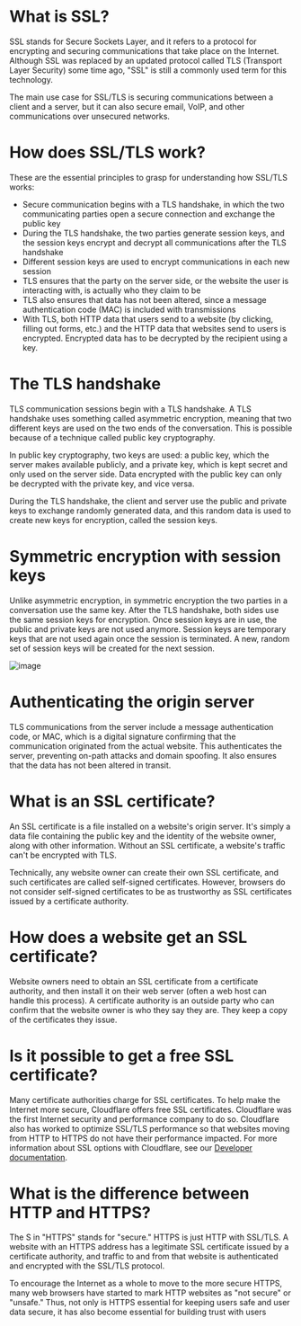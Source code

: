 # What is SSL?

SSL stands for Secure Sockets Layer, and it refers to a protocol for encrypting and securing communications that take place on the Internet. Although SSL was replaced by an updated protocol called TLS (Transport Layer Security) some time ago, "SSL" is still a commonly used term for this technology.

The main use case for SSL/TLS is securing communications between a client and a server, but it can also secure email, VoIP, and other communications over unsecured networks.

# How does SSL/TLS work?
These are the essential principles to grasp for understanding how SSL/TLS works:

* Secure communication begins with a TLS handshake, in which the two communicating parties open a secure connection and exchange the public key
* During the TLS handshake, the two parties generate session keys, and the session keys encrypt and decrypt all communications after the TLS handshake
* Different session keys are used to encrypt communications in each new session
* TLS ensures that the party on the server side, or the website the user is interacting with, is actually who they claim to be
* TLS also ensures that data has not been altered, since a message authentication code (MAC) is included with transmissions
* With TLS, both HTTP data that users send to a website (by clicking, filling out forms, etc.) and the HTTP data that websites send to users is encrypted. Encrypted data has to be decrypted by the recipient using a key.

# The TLS handshake

TLS communication sessions begin with a TLS handshake. A TLS handshake uses something called asymmetric encryption, meaning that two different keys are used on the two ends of the conversation. This is possible because of a technique called public key cryptography.

In public key cryptography, two keys are used: a public key, which the server makes available publicly, and a private key, which is kept secret and only used on the server side. Data encrypted with the public key can only be decrypted with the private key, and vice versa.

During the TLS handshake, the client and server use the public and private keys to exchange randomly generated data, and this random data is used to create new keys for encryption, called the session keys.

# Symmetric encryption with session keys

Unlike asymmetric encryption, in symmetric encryption the two parties in a conversation use the same key. After the TLS handshake, both sides use the same session keys for encryption. Once session keys are in use, the public and private keys are not used anymore. Session keys are temporary keys that are not used again once the session is terminated. A new, random set of session keys will be created for the next session.

![image](https://user-images.githubusercontent.com/17270996/157046073-c6fe9cbe-93c6-431d-9934-1e0776b92ccd.png)

# Authenticating the origin server

TLS communications from the server include a message authentication code, or MAC, which is a digital signature confirming that the communication originated from the actual website. This authenticates the server, preventing on-path attacks and domain spoofing. It also ensures that the data has not been altered in transit.

# What is an SSL certificate?

An SSL certificate is a file installed on a website's origin server. It's simply a data file containing the public key and the identity of the website owner, along with other information. Without an SSL certificate, a website's traffic can't be encrypted with TLS.

Technically, any website owner can create their own SSL certificate, and such certificates are called self-signed certificates. However, browsers do not consider self-signed certificates to be as trustworthy as SSL certificates issued by a certificate authority.

# How does a website get an SSL certificate?

Website owners need to obtain an SSL certificate from a certificate authority, and then install it on their web server (often a web host can handle this process). A certificate authority is an outside party who can confirm that the website owner is who they say they are. They keep a copy of the certificates they issue.

# Is it possible to get a free SSL certificate?

Many certificate authorities charge for SSL certificates. To help make the Internet more secure, Cloudflare offers free SSL certificates. Cloudflare was the first Internet security and performance company to do so. Cloudflare also has worked to optimize SSL/TLS performance so that websites moving from HTTP to HTTPS do not have their performance impacted. For more information about SSL options with Cloudflare, see our [Developer documentation](https://developers.cloudflare.com/ssl/).

# What is the difference between HTTP and HTTPS?

The S in "HTTPS" stands for "secure." HTTPS is just HTTP with SSL/TLS. A website with an HTTPS address has a legitimate SSL certificate issued by a certificate authority, and traffic to and from that website is authenticated and encrypted with the SSL/TLS protocol.

To encourage the Internet as a whole to move to the more secure HTTPS, many web browsers have started to mark HTTP websites as "not secure" or "unsafe." Thus, not only is HTTPS essential for keeping users safe and user data secure, it has also become essential for building trust with users

